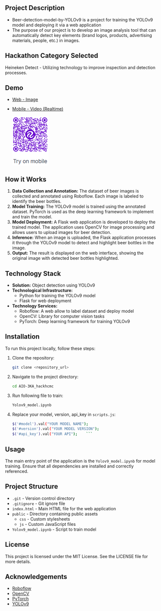 ## Project Description

- Beer-detection-model-by-YOLOv9 is a project for training the YOLOv9 model and deploying it via a web application
- The purpose of our project is to develop an image analysis tool that can automatically detect key elements (brand logos, products, advertising materials, people, etc.) in images.
## Hackathon Category Selected

Heineken Detect - Utilizing technology to improve inspection and detection processes.

## Demo
- [Web - Image](https://minhkhanh-eternai.github.io/Beer-Detection-Model-By-YOLOv9/)
- [Mobile - Video (Realtime)](https://demo.roboflow.com/detect-beer-8c3cm/12?publishable_key=rf_RoiqmRyrawXjoL11CCpF)

  ![image](./public/image/qr-code.png)

## How it Works
1. **Data Collection and Annotation:** The dataset of beer images is collected and annotated using Roboflow. Each image is labeled to identify the beer bottles.
2. **Model Training:** The YOLOv9 model is trained using the annotated dataset. PyTorch is used as the deep learning framework to implement and train the model.
3. **Model Deployment:** A Flask web application is developed to deploy the trained model. The application uses OpenCV for image processing and allows users to upload images for beer detection.
4. **Inference:** When an image is uploaded, the Flask application processes it through the YOLOv9 model to detect and highlight beer bottles in the image.
5. **Output:** The result is displayed on the web interface, showing the original image with detected beer bottles highlighted.

## Technology Stack

- **Solution:** Object detection using YOLOv9
- **Technological Infrastructure:** 
  - Python for training the YOLOv9 model
  - Flask for web deployment
- **Technology Services:** 
  - Roboflow: A web allow to label dataset and deploy model
  - OpenCV: Library for computer vision tasks
  - PyTorch: Deep learning framework for training YOLOv9


## Installation

To run this project locally, follow these steps:

1. Clone the repository:
    ```bash
    git clone <repository_url>
    ```
2. Navigate to the project directory:
    ```bash
    cd AIO-3KA_hackhcmc
    ```
3. Run following file to train:
    ```bash
    Yolov9_model.ipynb
    ```
4. Replace your model, version, api_key in ```scripts.js```:
    ```bash
    $('#model').val("YOUR MODEL NAME");
    $('#version').val("YOUR MODEL VERSION");
    $('#api_key').val("YOUR API");    ```

## Usage

The main entry point of the application is the `Yolov9_model.ipynb` for model training. Ensure that all dependencies are installed and correctly referenced.

## Project Structure

- `.git` - Version control directory
- `.gitignore` - Git ignore file
- `index.html` - Main HTML file for the web application
- `public` - Directory containing public assets
  - `css` - Custom stylesheets
  - `js` - Custom JavaScript files
- `Yolov9_model.ipynb` - Script to train model

## License

This project is licensed under the MIT License. See the LICENSE file for more details.

## Acknowledgements

- [Roboflow](https://roboflow.com/)
- [OpenCV](https://opencv.org/)
- [PyTorch](https://pytorch.org/)
- [YOLOv9](https://github.com/SkalskiP/yolov9.git)
